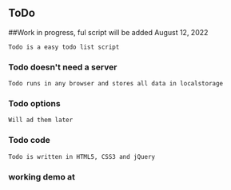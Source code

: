 ## ToDo
##Work in progress, ful script will be added August 12, 2022

````
Todo is a easy todo list script
````
### Todo doesn't need a server
````
Todo runs in any browser and stores all data in localstorage
````

### Todo options 
````
Will ad them later
````

### Todo code
````
Todo is written in HTML5, CSS3 and jQuery
````
### working demo at

